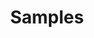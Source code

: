 ---
title: Samples
redirect_from:
 - /learn/docs/command-line-tools/samples/
 - /learn/resources/command-line-tools/samples/
redirect_to: https://lime.openfl.org/docs/command-line-tools/samples/
---